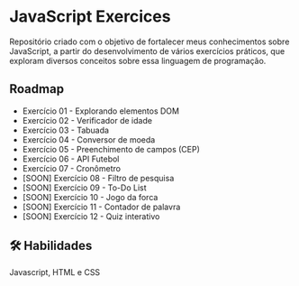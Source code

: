
# JavaScript Exercices

Repositório criado com o objetivo de fortalecer meus conhecimentos sobre JavaScript, a partir do desenvolvimento de vários exercícios práticos, que exploram diversos conceitos sobre essa linguagem de programação.


## Roadmap

- Exercício 01 - Explorando elementos DOM
- Exercício 02 - Verificador de idade
- Exercício 03 - Tabuada
- Exercício 04 - Conversor de moeda
- Exercício 05 - Preenchimento de campos (CEP)
- Exercício 06 - API Futebol
- Exercício 07 - Cronômetro
- [SOON] Exercício 08 - Filtro de pesquisa
- [SOON] Exercício 09 - To-Do List
- [SOON] Exercício 10 - Jogo da forca
- [SOON] Exercício 11 - Contador de palavra
- [SOON] Exercício 12 - Quiz interativo


## 🛠 Habilidades
Javascript, HTML e CSS

